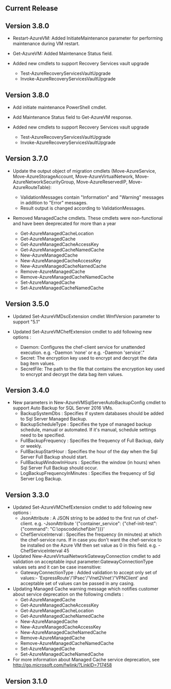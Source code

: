 ﻿<!--
    Please leave this section at the top of the change log.

    Changes for the current release should go under the section titled "Current Release", and should adhere to the following format:

    ## Current Release
    * Overview of change #1
        - Additional information about change #1
    * Overview of change #2
        - Additional information about change #2
        - Additional information about change #2
    * Overview of change #3
    * Overview of change #4
        - Additional information about change #4

    ## YYYY.MM.DD - Version X.Y.Z (Previous Release)
    * Overview of change #1
        - Additional information about change #1
-->
## Current Release

## Version 3.8.0
* Restart-AzureVM: Added InitiateMaintenance parameter for performing maintenance during VM restart.

* Get-AzureVM: Added Maintenance Status field.

* Added new cmdlets to support Recovery Services vault upgrade
    - Test-AzureRecoveryServicesVaultUpgrade
    - Invoke-AzureRecoveryServicesVaultUpgrade

## Version 3.8.0
* Add initiate maintenance PowerShell cmdlet.

* Add Maintenance Status field to Get-AzureVM response.

* Added new cmdlets to support Recovery Services vault upgrade
    - Test-AzureRecoveryServicesVaultUpgrade
    - Invoke-AzureRecoveryServicesVaultUpgrade

## Version 3.7.0
* Update the output object of migration cmdlets (Move-AzureService, Move-AzureStorageAccount, Move-AzureVirtualNetwork, Move-AzureNetworkSecurityGroup, Move-AzureReservedIP, Move-AzureRouteTable):
    - ValidationMessages contain "Information" and "Warning" messages in addition to "Error" messages.
    - Result output is changed according to ValidationMessages.

* Removed ManagedCache cmdlets.  These cmdlets were non-functional and have been deeprecated for more than a year
    - Get-AzureManagedCacheLocation
    - Get-AzureManagedCache
    - Get-AzureManagedCacheAccessKey
    - Get-AzureManagedCacheNamedCache
    - New-AzureManagedCache
    - New-AzureManagedCacheAccessKey
    - New-AzureManagedCacheNamedCache
    - Remove-AzureManagedCache
    - Remove-AzureManagedCacheNamedCache
    - Set-AzureManagedCache
    - Set-AzureManagedCacheNamedCache

## Version 3.5.0
* Updated Set-AzureVMDscExtension cmdlet WmfVersion parameter to support "5.1"

* Updated Set-AzureVMChefExtension cmdlet to add following new options :
    - Daemon: Configures the chef-client service for unattended execution. e.g. -Daemon 'none' or e.g. -Daemon 'service'."
    - Secret: The encryption key used to encrypt and decrypt the data bag item values.
    - SecretFile: The path to the file that contains the encryption key used to encrypt and decrypt the data bag item values.

## Version 3.4.0
* New parameters in New-AzureVMSqlServerAutoBackupConfig cmdlet to support Auto Backup for SQL Server 2016 VMs.
	- BackupSystemDbs : Specifies if system databases should be added to Sql Server Managed Backup.
	- BackupScheduleType : Specifies the type of managed backup schedule, manual or automated. If it's manual, schedule settings need to be specified.
	- FullBackupFrequency : Specifies the frequency of Full Backup, daily or weekly.
	- FullBackupStartHour : Specifies the hour of the day when the Sql Server Full Backup should start.
	- FullBackupWindowInHours : Specifies the window (in hours) when Sql Server Full Backup should occur.
	- LogBackupFrequencyInMinutes : Specifies the frequency of Sql Server Log Backup.

## Version 3.3.0
* Updated Set-AzureVMChefExtension cmdlet to add following new options :
    - JsonAttribute : A JSON string to be added to the first run of chef-client. e.g. -JsonAttribute '{"container_service": {"chef-init-test": {"command": "C:\\opscode\\chef\\bin"}}}'
    - ChefServiceInterval : Specifies the frequency (in minutes) at which the chef-service runs. If in case you don't want the chef-service to be installed on the Azure VM then set value as 0 in this field. e.g. -ChefServiceInterval 45
* Updated New-AzureVirtualNetworkGatewayConnection cmdlet to add validation on acceptable input parameter:GatewayConnectionType values sets and it can be case insensitive:
    - GatewayConnectionType : Added validation to accept only set of values:- 'ExpressRoute'/'IPsec'/'Vnet2Vnet'/'VPNClient' and acceptable set of values can be passed in any casing.
* Updating Managed Cache warning message which notifies customer about service deprecation on the following cmdlets :
    - Get-AzureManagedCache
    - Get-AzureManagedCacheAccessKey
    - Get-AzureManagedCacheLocation
    - Get-AzureManagedCacheNamedCache
    - New-AzureManagedCache
    - New-AzureManagedCacheAccessKey
    - New-AzureManagedCacheNamedCache
    - Remove-AzureManagedCache
    - Remove-AzureManagedCacheNamedCache
    - Set-AzureManagedCache
    - Set-AzureManagedCacheNamedCache
* For more information about Managed Cache service deprecation, see http://go.microsoft.com/fwlink/?LinkID=717458

## Version 3.1.0
